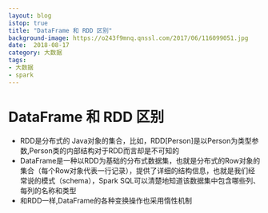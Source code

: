 ```yaml
---
layout: blog
istop: true
title: "DataFrame 和 RDD 区别"
background-image: https://o243f9mnq.qnssl.com/2017/06/116099051.jpg
date:  2018-08-17
category: 大数据
tags:
- 大数据
- spark
---
```


# DataFrame 和 RDD 区别
* RDD是分布式的 Java对象的集合，比如，RDD[Person]是以Person为类型参数,Person类的内部结构对于RDD而言却是不可知的
* DataFrame是一种以RDD为基础的分布式数据集，也就是分布式的Row对象的集合（每个Row对象代表一行记录），提供了详细的结构信息，也就是我们经常说的模式（schema），Spark SQL可以清楚地知道该数据集中包含哪些列、每列的名称和类型
* 和RDD一样,DataFrame的各种变换操作也采用惰性机制
